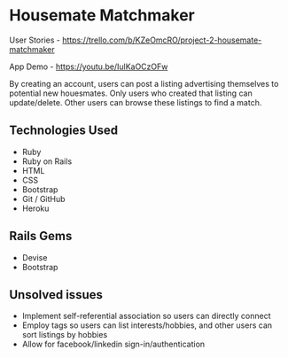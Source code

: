 <h1> Housemate Matchmaker </h1>

User Stories - https://trello.com/b/KZeOmcRO/project-2-housemate-matchmaker

App Demo - https://youtu.be/IulKaOCzOFw

By creating an account, users can post a listing advertising themselves to potential new houesmates. Only users who created that listing can update/delete. Other users can browse these listings to find a match. 

<h2>Technologies Used</h2>
  <ul>
    <li>Ruby</li>
    <li>Ruby on Rails</li>
    <li>HTML</li>
    <li>CSS</li>
    <li>Bootstrap</li>
    <li>Git / GitHub</li>
    <li>Heroku</li>
  </ul>
  
<h2>Rails Gems</h2>
  <ul>
    <li>Devise
    <li>Bootstrap</li>
  </ul>

<h2> Unsolved issues </h2>
  <ul>
    <li>Implement self-referential association so users can directly connect </li>
    <li> Employ tags so users can list interests/hobbies, and other users can sort listings by hobbies</li>
    <li> Allow for facebook/linkedin sign-in/authentication </li>
  </ul>  

